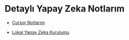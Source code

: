 # Detaylı Yapay Zeka Notlarım

- [Cursor Notlarım](https://github.com/kaankaltakkiran/Linux_notlarim/blob/main/yapay_zeka_notlarim/notlarim/cursor_notlarim.md)

- [Lokal Yapay Zeka Kurulumu](https://github.com/kaankaltakkiran/Linux_notlarim/blob/main/yapay_zeka_notlarim/notlarim/lokal_yapay_zeka_kurulumu.md)
